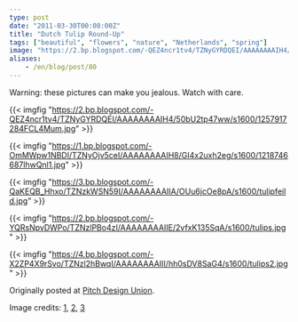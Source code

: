```yaml
---
type: post
date: "2011-03-30T00:00:00Z"
title: "Dutch Tulip Round-Up"
tags: ["beautiful", "flowers", "nature", "Netherlands", "spring"]
image: "https://2.bp.blogspot.com/-QEZ4ncr1tv4/TZNyGYRDQEI/AAAAAAAAIH4/50bU2tp47ww/s1600/1257917284FCL4Mum.jpg"
aliases:
    - /en/blog/post/80
---
```


Warning: these pictures can make you jealous. Watch with care.

{{< imgfig "https://2.bp.blogspot.com/-QEZ4ncr1tv4/TZNyGYRDQEI/AAAAAAAAIH4/50bU2tp47ww/s1600/1257917284FCL4Mum.jpg" >}}

<!--more-->

{{< imgfig "https://1.bp.blogspot.com/-OmMWpw1NBDI/TZNyOjv5ceI/AAAAAAAAIH8/GI4x2uxh2eg/s1600/1218746687lhwQnl1.jpg" >}}

{{< imgfig "https://3.bp.blogspot.com/-QaKEQB_Hhxo/TZNzkWSN59I/AAAAAAAAIIA/OUu6jcOe8pA/s1600/tulipfeild.jpg" >}}

{{< imgfig "https://2.bp.blogspot.com/-YQRsNpvDWPo/TZNzlPBo4zI/AAAAAAAAIIE/2vfxK135SqA/s1600/tulips.jpg" >}}

{{< imgfig "https://4.bp.blogspot.com/-X2ZP4X9rSvo/TZNzl2hBwqI/AAAAAAAAIII/hh0sDV8SaG4/s1600/tulips2.jpg" >}}

Originally posted at [Pitch Design Union](http://pitchdesignunion.com/?p=4808).

Image credits: [1](http://pixdaus.com/single.php?id=72051), [2](http://pixdaus.com/single.php?id=204430), [3](http://peterjsullivan.wordpress.com/2008/10/28/birds-eye-view-of-dutch-tulip-fields)
